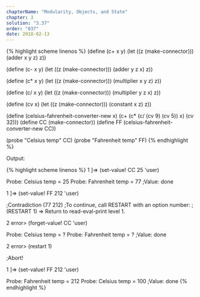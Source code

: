 ```yaml
---
chapterName: "Modularity, Objects, and State"
chapter: 3
solution: "3.37"
order: "037"
date: 2018-02-13 
---
```


{% highlight scheme linenos %}
(define (c+ x y)
  (let ((z (make-connector)))
    (adder x y z)
    z))


(define (c- x y)
  (let ((z (make-connector)))
    (adder y z x)
    z))

(define (c* x y)
  (let ((z (make-connector)))
    (multiplier x y z)
    z))

(define (c/ x y)
  (let ((z (make-connector)))
    (multiplier y z x)
    z))

(define (cv x)
  (let ((z (make-connector)))
    (constant x z)
    z))

(define (celsius-fahrenheit-converter-new x)
  (c+ (c* (c/ (cv 9) (cv 5))
          x)
      (cv 32)))
(define CC (make-connector))
(define FF (celsius-fahrenheit-converter-new CC))

(probe "Celsius temp" CC)
(probe "Fahrenheit temp" FF)
{% endhighlight %}

Output:

{% highlight scheme linenos %}
1 ]=> (set-value! CC 25 'user)

Probe: Celsius temp = 25
Probe: Fahrenheit temp = 77
;Value: done

1 ]=> (set-value! FF 212 'user)

;Contradiction (77 212)
;To continue, call RESTART with an option number:
; (RESTART 1) => Return to read-eval-print level 1.

2 error> (forget-value! CC 'user)

Probe: Celsius temp = ?
Probe: Fahrenheit temp = ?
;Value: done

2 error> (restart 1)

;Abort!

1 ]=> (set-value! FF 212 'user)

Probe: Fahrenheit temp = 212
Probe: Celsius temp = 100
;Value: done
{% endhighlight %}
